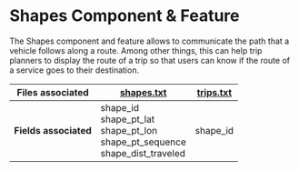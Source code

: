 # Shapes Component & Feature

<div class="grid" markdown>

The Shapes component and feature allows to communicate the path that a vehicle follows along a route. Among other things, this can help trip planners to display the route of a trip so that users can know if the route of a service goes to their destination.

| Files associated      | [shapes.txt](/schedule/reference/#shapestxt)                                         | [trips.txt](/schedule/reference/#tripstxt) |
|-----------------------|--------------------------------------------------------------------------------------|-----------|
| **Fields associated** | shape_id<br>shape_pt_lat<br>shape_pt_lon<br>shape_pt_sequence<br>shape_dist_traveled | shape_id  |

</div>
